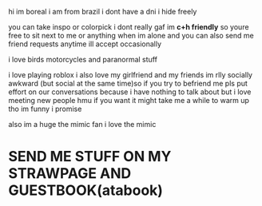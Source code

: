 hi im boreal i am from brazil i dont have a dni i hide freely

you can take inspo or colorpick i dont really gaf im **c+h friendly** so youre free to sit next to me or anything when im alone and you can also send me friend requests anytime ill accept occasionally

i love birds motorcycles and paranormal stuff

i love playing roblox i also love my girlfriend and my friends im rlly socially awkward (but social at the same time)so if you try to befriend me
pls put effort on our conversations because i have nothing to talk about but i love meeting new people hmu if you want
it might take me a while to warm up tho im funny i promise 

also im a huge the mimic fan i love the mimic 

# SEND ME STUFF ON MY STRAWPAGE AND GUESTBOOK(atabook)
